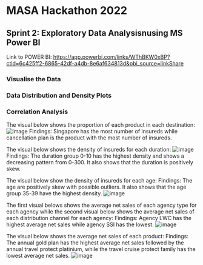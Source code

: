 # MASA Hackathon 2022
## Sprint 2: Exploratory Data Analysisnusing MS Power BI
Link to POWER BI: https://app.powerbi.com/links/WThBKW0xBP?ctid=6c425ff2-6865-42df-a4db-8e6af634813d&pbi_source=linkShare

### Visualise the Data
### Data Distribution and Density Plots
### Correlation Analysis


The visual below shows the proportion of each product in each destination:
![image](https://user-images.githubusercontent.com/110726644/184531662-e1c490b8-66f2-4625-abf9-85d90609f7c4.png)
Findings: Singapore has the most number of insureds while cancellation plan is the product with the most number of insureds.



The visual below shows the density of insureds for each duration:
![image](https://user-images.githubusercontent.com/110726644/184404905-e0316452-ac62-4307-b11d-2a5efeb3b799.png)
Findings: The duration group 0-10 has the highest density and shows a decreasing pattern from 0-300. It also shows that the duration is positively skew.



The visual below show the density of insureds for each age:
Findings: The age are positively skew with possible outliers. It also shows that the age group 35-39 have the highest density.
![image](https://user-images.githubusercontent.com/110726644/184405006-c92db912-ae7c-429a-8592-2dff89f6db5b.png)



The first visual belows shows the average net sales of each agency type for each agency while the second visual below shows the average net sales of each distribution channel for each agency:
Findings: Agency LWC has the highest average net sales while agency SSI has the lowest.
![image](https://user-images.githubusercontent.com/110726644/184532513-2e41755d-8d5d-433e-8a93-0c431c771e71.png)



The visual below shows the average net sales of each product:
Findings: The annual gold plan has the highest average net sales followed by the annual travel protect platinium, while the travel cruise protect family has the lowest average net sales.
![image](https://user-images.githubusercontent.com/110726644/184532597-2c3645fb-3b36-4fae-8000-ad3bed75e621.png)
